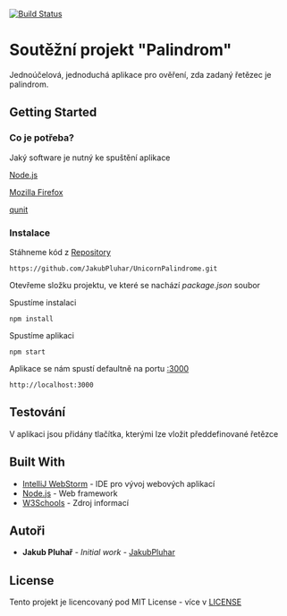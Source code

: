 [![Build Status](https://travis-ci.org/JakubPluhar/UnicornPalindrome.svg?branch=master)](https://travis-ci.org/JakubPluhar/UnicornPalindrome)
# Soutěžní projekt "Palindrom"

Jednoúčelová, jednoduchá aplikace pro ověření, zda zadaný řetězec je palindrom.

## Getting Started


### Co je potřeba?

Jaký software je nutný ke spuštění aplikace

[Node.js](https://nodejs.org/en/download/)

[Mozilla Firefox](https://www.mozilla.org)

[qunit](https://qunitjs.com/)

### Instalace

    
Stáhneme kód z [Repository](https://github.com/JakubPluhar/UnicornPalindrome.git)

```
https://github.com/JakubPluhar/UnicornPalindrome.git
```

Otevřeme složku projektu, ve které se nachází *package.json* soubor

Spustíme instalaci

```
npm install
```

Spustíme aplikaci 
```
npm start
```
Aplikace se nám spustí defaultně na portu [:3000](http://localhost:3000)
```
http://localhost:3000
```
## Testování


V aplikaci jsou přidány tlačítka, kterými lze vložit předdefinované řetězce

## Built With

* [IntelliJ WebStorm](https://www.jetbrains.com/webstorm/) - IDE pro vývoj webových aplikací
* [Node.js](https://nodejs.org/en/) - Web framework
* [W3Schools](https://www.w3schools.com) - Zdroj informací


## Autoři

* **Jakub Pluhař** - *Initial work* - [JakubPluhar](https://github.com/JakubPluhar)
## License

Tento projekt je licencovaný pod MIT License - více v [LICENSE](LICENSE)
